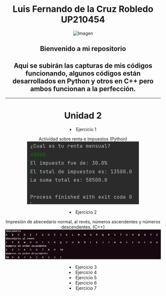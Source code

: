<center>  

# Luis Fernando de la Cruz Robledo UP210454  
![Imagen](U2/Imagenes/gif.gif)  
<h2>Bienvenido a mi repositorio</h2>  
<h2>Aquí se subirán las capturas de mis códigos funcionando, algunos códigos están desarrollados en Python y otros en C++ pero ambos funcionan a la perfección.</h2>    

___

# Unidad 2  
<li>Ejercicio 1  

Actividad sobre renta e impuestos (Python)  
<img src="Imagenes/Ejercicio1.PNG">

<li>Ejercicio 2  

Impresión de abecedario normal, al revés, números ascendentes y números descendentes. (C++)  
<img src="Imagenes/Ejercicio2.PNG">

<li>Ejercicio 3  
<li>Ejercicio 4  
<li>Ejercicio 5  
<li>Ejercicio 6  
<li>Ejercicio 7  
